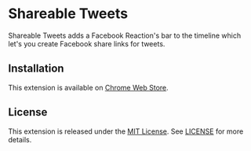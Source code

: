 # Shareable Tweets
Shareable Tweets adds a Facebook Reaction's bar to the timeline which let's you create Facebook share links for tweets.

## Installation
This extension is available on [Chrome Web Store](https://chrome.google.com/webstore/detail/shareable-tweets/gmdhfohiimofdkgfibdamlamdbehooba).

## License
This extension is released under the [MIT License](https://opensource.org/licenses/MIT).
See [LICENSE](LICENSE) for more details.
